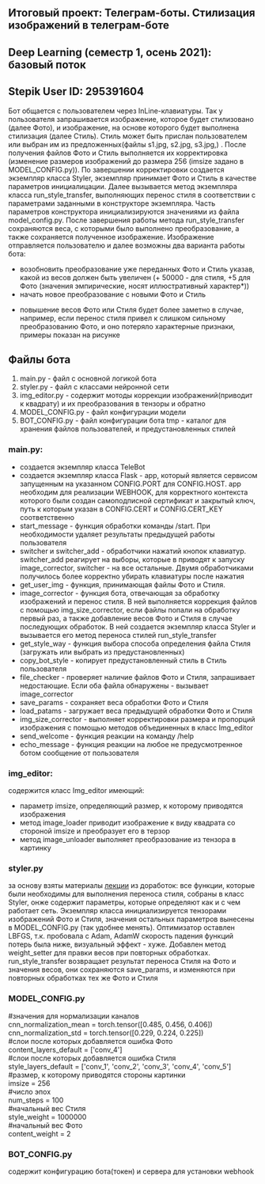 ## Итоговый проект: Телеграм-боты. Стилизация изображений в телеграм-боте
## Deep Learning (семестр 1, осень 2021): базовый поток
## Stepik User ID: 295391604

Бот общается с пользователем  через InLine-клавиатуры. Так у пользователя запрашивается изображение, которое будет стилизовано (далее Фото), и  изображение, на основе которого будет выполнена стилизация (далее Стиль). Стиль может быть прислан пользователем или выбран им из предложенных(файлы s1.jpg, s2.jpg, s3.jpg,) . После получения файлов Фото и Стиль выполняется их корректировка (изменение размеров изображений до размера 256 (imsize  задано в MODEL_CONFIG.py)).  По завершении корректировки создается экземпляр класса Styler, экземпляр принимает  Фото и Стиль в качестве параметров инициалицации.  Далее вызывается метод экземпляра класса run_style_transfer, выполняющих перенос стиля в  соответствии с параметрами заданными в конструкторе экземпляра. Часть параметров конструктора инициализируются значениями из файла  model_config.py. После завершения работы метода run_style_transfer сохраняются веса, с которыми было выполнено преобразование, а также сохраняется полученное изображение. Изображение отправляется пользователю и далее возможны два варианта работы бота:
- возобновить преобразование уже переданных Фото и Стиль указав, какой из весов должен быть увеличен (+ 50000 - для стиля, +5 для Фото (значения эмпирические, носят иллюстративный характер*))
- начать новое преобразование с новыми Фото и Стиль

* повышение весов Фото или Стиля будет более заметно в случае, например, если перенос стиля привел к слишком сильному преобразованию Фото, и оно потеряло характерные признаки, примеры показан на рисунке
## Файлы бота
1) main.py - файл с основной логикой бота
2) styler.py - файл с классами нейронной сети
3) img_editor.py - содержит мотоды коррекции изображений(приводит к квадрату) и их преобразования  в тензоры и обратно
4) MODEL_CONFIG.py - файл конфигурации модели
5) BOT_CONFIG.py - файл конфигурации бота
tmp - каталог для хранения файлов пользователей, и предустановленных стилей

### main.py:
- создается экземпляр класса TeleBot
-  создается экземпляр класса Flask - app, который является сервисом запущенным на указанном CONFIG.PORT для  CONFIG.HOST. app необходим для реализации WEBHOOK, для корректного контекста которого были создан самоподписной сертификат и закрытый ключ, путь к которым указан в  CONFIG.CERT и CONFIG.CERT_KEY соответственно
- start_message - функция обработки команды /start. При необходимости удаляет результаты предыдущей работы пользователя
- switcher и switcher_add - обработчики нажатий кнопок клавиатур. switcher_add реагирует на выборы, которые в приводят к запуску image_corrector, switcher - на все остальные. Двумя обработчиками получилось более корректно убирать клавиатуры после нажатия
- get_user_img - функция, принимающая  файлы Фото и Стиля.
- image_corrector - функция бота, отвечающая за обработку изображений и перенос стиля. В ней выполняется коррекция файлов с помощью img_size_corrector, если файлы попали на обработку первый раз, а также добавление весов Фото и Стиля в случае последующих обработок. В ней создается экземпляр класса Styler и вызывается его метод переноса стилей run_style_transfer
- get_style_way - функция выбора способа определения файла Стиля (загружать или выбрать из предустановленных)
- copy_bot_style - копирует предустановленный стиль в Стиль пользователя
- file_checker - проверяет наличие файлов Фото и Стиля, запрашивает недостающие. Если оба файла обнаружены - вызывает image_corrector 
- save_params - сохраняет веса обработки Фото и Стиля
- load_patams - загружает веса предыдущей обработки Фото и Стиля
- img_size_corrector - выполняет корректировки размера и пропорций изображения с помощью методов объединенных в класс Img_editor
- send_welcome - функция реакции на команду /help
- echo_message - функция реакции на любое не предусмотренное ботом сообщение от пользователя 

### img_editor:
содержится класс Img_editor имеющий:
- параметр imsize, определяющий размер, к которому приводятся изображения
- метод image_loader приводит изображение к виду квадрата со стороной imsize и преобразует его в терзор
- метод image_unloader  выполняет преобразование из тензора в картинку

### styler.py
за основу взяты материалы [лекции](https://www.youtube.com/watch?v=u2HDm7YSwoA&t=2645s) 
из доработок:
все функции, которые были необходимы для выполнения переноса стиля, собраны в класс Styler, онже содержит параметры, которые определяют как и с чем работает сеть. Экземпляр класса инициализируется тензорами изображений Фото и Стиля, значения остальных параметров вынесены в MODEL_CONFIG.py (так удобнее менять). Оптимизатор оставлен  LBFGS, т.к. пробовала с Adam, AdamW скорость падения функций потерь была ниже, визуальный эффект - хуже. Добавлен метод weight_setter для правки весов при повторных обработках. run_style_transfer возвращает результат переноса Стиля на Фото и значения весов, они сохраняются save_params, и изменяются  при повторных обработках тех же Фото и Стиля 


### MODEL_CONFIG.py
#значения для нормализации каналов</br>
cnn_normalization_mean = torch.tensor([0.485, 0.456, 0.406])</br>
cnn_normalization_std = torch.tensor([0.229, 0.224, 0.225])</br>
#слои после которых добавляется ошибка Фото</br>
content_layers_default = ['conv_4']</br>
#слои после которых добавляется ошибка Стиля</br>
style_layers_default = ['conv_1', 'conv_2', 'conv_3', 'conv_4', 'conv_5']</br>
#размер, к которому приводятся стороны картинки</br>
imsize = 256</br>
#число эпох</br>
num_steps = 100</br>
#начальный вес Стиля</br>
style_weight = 1000000</br>
#начальный вес Фото</br>
content_weight = 2</br>


### BOT_CONFIG.py
содержит конфигурацию бота(токен) и сервера для установки webhook


